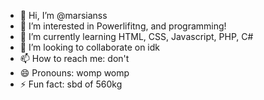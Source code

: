 - 👋 Hi, I’m @marsianss
- 👀 I’m interested in Powerlifitng, and programming!
- 🌱 I’m currently learning HTML, CSS, Javascript, PHP, C#
- 💞️ I’m looking to collaborate on idk
- 📫 How to reach me: don't 
- 😄 Pronouns: womp womp 
- ⚡ Fun fact: sbd of 560kg

<!---
marsianss/marsianss is a ✨ special ✨ repository because its `README.md` (this file) appears on your GitHub profile.
You can click the Preview link to take a look at your changes.
--->
